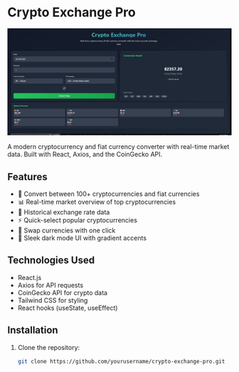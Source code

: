 # Crypto Exchange Pro

![Project Screenshot](https://github.com/mihirprabhath/CoinFlex_App/blob/9a7a92dd5a836a2143cc00443c50cd6d0c2b250f/Capture.JPG) <!-- Replace with your actual screenshot file -->

A modern cryptocurrency and fiat currency converter with real-time market data. Built with React, Axios, and the CoinGecko API.

## Features

- 💱 Convert between 100+ cryptocurrencies and fiat currencies
- 📊 Real-time market overview of top cryptocurrencies
- 📅 Historical exchange rate data
- ⚡ Quick-select popular cryptocurrencies
- 🔄 Swap currencies with one click
- 🎨 Sleek dark mode UI with gradient accents

## Technologies Used

- React.js
- Axios for API requests
- CoinGecko API for crypto data
- Tailwind CSS for styling
- React hooks (useState, useEffect)

## Installation

1. Clone the repository:
   ```bash
   git clone https://github.com/yourusername/crypto-exchange-pro.git
